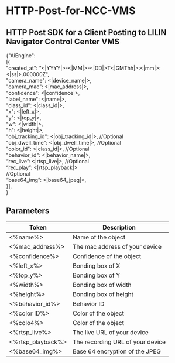 # HTTP-Post-for-NCC-VMS

## HTTP Post SDK for a Client Posting to LILIN Navigator Control Center VMS <BR>

{"AiEngine": <BR>
[{ <BR>
"created_at": "<|YYYY|>-<|MM|>-<|DD|>T<|GMThh|>:<|mm|>:<|ss|>.000000Z", <BR>
"camera_name": <|device_name|>,  <BR>
"camera_mac": <|mac_address|>, <BR>
  "confidence": <|confidence|>, <BR>
  "label_name": <|name|>, <BR>
"class_id": <|class_id|>, <BR>
"x": <|left_x|>,  <BR>
"y": <|top_y|>, <BR>
"w": <|width|>, <BR>
"h": <|height|>, <BR>
"obj_tracking_id": <|obj_tracking_id|>,     	//Optional <BR>
"obj_dwell_time": <|obj_dwell_time|>,     		//Optional <BR>
"color_id": <|class_id|>,	                    //Optional <BR>
"behavior_id": <|behavior_name|>, <BR>
“rec_live”: <|rtsp_live|>,                    //Optional <BR>
“rec_play”: <|rtsp_playback|> <BR>            //Optional <BR>
“base64_img”: <|base64_jpeg|>, <BR>
}], <BR>
}  <BR>
## Parameters
| Token | Description |
| ----- | ---------- |
| <%name%> | Name of the object |
| <%mac_address%> | The mac address of your device | 
| <%confidence%> | Confidence of the object |
| <%left_x%> | Bonding box of X |
| <%top_y%> | Bonding box of Y |
| <%width%> | Bonding box of width |
| <%height%> | Bonding box of height |
| <%behavior_id%> | Behavior ID |
| <%color ID%> | Color of the object |
| <%colo4%> | Color of the object |
| <%rtsp_live%> | The live URL of your device | 
| <%rtsp_playback%> | The recording URL of your device | 
| <%base64_img%> | Base 64 encryption of the JPEG |


